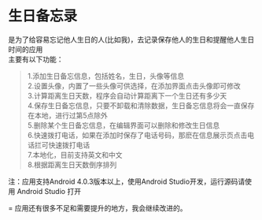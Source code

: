 # 生日备忘录
是为了给容易忘记他人生日的人(比如我)，去记录保存他人的生日和提醒他人生日时间的应用<br>
主要有以下功能：<br>
>1.添加生日备忘信息，包括姓名，生日，头像等信息<br>
  2.设置头像，内置了一些头像可供选择，在添加界面点击头像即可修改<br>
  3.计算距离生日天数，程序会自动计算距离下一个生日还有多少天<br>
  4.保存生日备忘信息，只要不卸载和清除数据，生日备忘信息将会一直保存在本地，进行过第5点除外<br>
  5.删除某个生日备忘信息，在编辑界面可以删除和修改生日信息<br>
  6.快速拨打电话，如果在添加时保存了电话号码，那麽在信息展示页点击电话拦可快速拨打电话<br>
  7.本地化，目前支持英文和中文<br>
  8.根据距离生日天数倒序排列<br>

注：应用支持Android 4.0.3版本以上，使用Android Studio开发，运行源码请使用 Android Studio 打开

=
应用还有很多不足和需要提升的地方，我会继续改进的。
